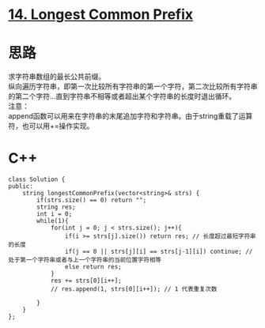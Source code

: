 # [14. Longest Common Prefix](https://leetcode.com/problems/longest-common-prefix/description/)
# 思路
求字符串数组的最长公共前缀。    
纵向遍历字符串，即第一次比较所有字符串的第一个字符，第二次比较所有字符串的第二个字符...直到字符串不相等或者超出某个字符串的长度时退出循环。   
注意：  
append函数可以用来在字符串的末尾追加字符和字符串。由于string重载了运算符，也可以用+=操作实现。
# C++
```
class Solution {
public:
    string longestCommonPrefix(vector<string>& strs) {
        if(strs.size() == 0) return "";
        string res;
        int i = 0;
        while(1){
            for(int j = 0; j < strs.size(); j++){
                if(i >= strs[j].size()) return res; // 长度超过最短字符串的长度
                if(j == 0 || strs[j][i] == strs[j-1][i]) continue; // 处于第一个字符串或者与上一个字符串的当前位置字符相等
                else return res;
            }
            res += strs[0][i++];
            // res.append(1, strs[0][i++]); // 1 代表重复次数

        }
    }
};
```
